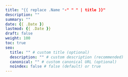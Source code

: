 ```yaml
---
title: "{{ replace .Name "-" " " | title }}"
description: ""
summary: ""
date: {{ .Date }}
lastmod: {{ .Date }}
draft: false
weight: 100
toc: true
seo:
  title: "" # custom title (optional)
  description: "" # custom description (recommended)
  canonical: "" # custom canonical URL (optional)
  noindex: false # false (default) or true
---
```

